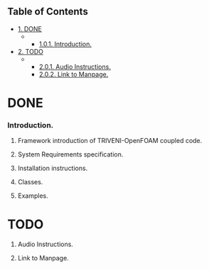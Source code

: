 <div id="table-of-contents">
<h2>Table of Contents</h2>
<div id="text-table-of-contents">
<ul>
<li><a href="#sec-1">1. <span class="done DONE">DONE</span> </a>
<ul>
<li>
<ul>
<li><a href="#sec-1-0-1">1.0.1. Introduction.</a></li>
</ul>
</li>
</ul>
</li>
<li><a href="#sec-2">2. <span class="todo TODO">TODO</span> </a>
<ul>
<li>
<ul>
<li><a href="#sec-2-0-1">2.0.1. Audio Instructions.</a></li>
<li><a href="#sec-2-0-2">2.0.2. Link to Manpage.</a></li>
</ul>
</li>
</ul>
</li>
</ul>
</div>
</div>

# DONE <a id="sec-1" name="sec-1"></a>

### Introduction.<a id="sec-1-0-1" name="sec-1-0-1"></a>

1.  Framework introduction of TRIVENI-OpenFOAM coupled code.

2.  System Requirements specification.

3.  Installation instructions.

4.  Classes.

5.  Examples.

# TODO <a id="sec-2" name="sec-2"></a>

1. Audio Instructions.<a id="sec-2-0-1" name="sec-2-0-1"></a>

2. Link to Manpage.<a id="sec-2-0-2" name="sec-2-0-2"></a>
